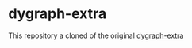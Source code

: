 # dygraph-extra
This repository a cloned of the original [dygraph-extra](http://cavorite.com/labs/js/dygraphs-export/)